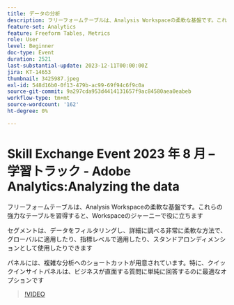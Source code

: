 ```yaml
---
title: データの分析
description: フリーフォームテーブルは、Analysis Workspaceの柔軟な基盤です。これらの強力なテーブルを習得すれば、Workspaceのジャーニーを大いに楽しむことができます。セグメントは、データをフィルタリングし、詳細に調べる非常に柔軟な方法であり、グローバルに適用することも、指標レベルで適用することも、スタンドアロンディメンションとして使用することもできます。 パネルには、複雑な分析へのショートカットが用意されています。特に、クイックインサイトパネルは、ビジネスが直面する質問に単純に回答するのに最適なオプションです
feature-set: Analytics
feature: Freeform Tables, Metrics
role: User
level: Beginner
doc-type: Event
duration: 2521
last-substantial-update: 2023-12-11T00:00:00Z
jira: KT-14653
thumbnail: 3425987.jpeg
exl-id: 548d16b0-0f13-479b-ac99-69f94c6f9c0a
source-git-commit: 9a297cda953d4414131657f9ac84580aea0eabeb
workflow-type: tm+mt
source-wordcount: '162'
ht-degree: 0%

---
```


# Skill Exchange Event 2023 年 8 月 – 学習トラック - Adobe Analytics:Analyzing the data

フリーフォームテーブルは、Analysis Workspaceの柔軟な基盤です。これらの強力なテーブルを習得すると、Workspaceのジャーニーで役に立ちます

セグメントは、データをフィルタリングし、詳細に調べる非常に柔軟な方法で、グローバルに適用したり、指標レベルで適用したり、スタンドアロンディメンションとして使用したりできます

パネルには、複雑な分析へのショートカットが用意されています。特に、クイックインサイトパネルは、ビジネスが直面する質問に単純に回答するのに最適なオプションです

>[!VIDEO](https://video.tv.adobe.com/v/3425987/?learn=on)
